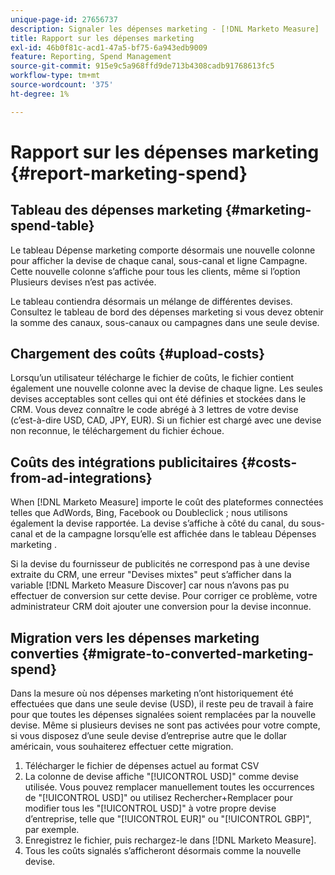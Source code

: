 ```yaml
---
unique-page-id: 27656737
description: Signaler les dépenses marketing - [!DNL Marketo Measure]
title: Rapport sur les dépenses marketing
exl-id: 46b0f81c-acd1-47a5-bf75-6a943edb9009
feature: Reporting, Spend Management
source-git-commit: 915e9c5a968ffd9de713b4308cadb91768613fc5
workflow-type: tm+mt
source-wordcount: '375'
ht-degree: 1%

---
```


# Rapport sur les dépenses marketing {#report-marketing-spend}

## Tableau des dépenses marketing {#marketing-spend-table}

Le tableau Dépense marketing comporte désormais une nouvelle colonne pour afficher la devise de chaque canal, sous-canal et ligne Campagne. Cette nouvelle colonne s’affiche pour tous les clients, même si l’option Plusieurs devises n’est pas activée.

Le tableau contiendra désormais un mélange de différentes devises. Consultez le tableau de bord des dépenses marketing si vous devez obtenir la somme des canaux, sous-canaux ou campagnes dans une seule devise.

## Chargement des coûts {#upload-costs}

Lorsqu’un utilisateur télécharge le fichier de coûts, le fichier contient également une nouvelle colonne avec la devise de chaque ligne. Les seules devises acceptables sont celles qui ont été définies et stockées dans le CRM. Vous devez connaître le code abrégé à 3 lettres de votre devise (c’est-à-dire USD, CAD, JPY, EUR). Si un fichier est chargé avec une devise non reconnue, le téléchargement du fichier échoue.

## Coûts des intégrations publicitaires {#costs-from-ad-integrations}

When [!DNL Marketo Measure] importe le coût des plateformes connectées telles que AdWords, Bing, Facebook ou Doubleclick ; nous utilisons également la devise rapportée. La devise s’affiche à côté du canal, du sous-canal et de la campagne lorsqu’elle est affichée dans le tableau Dépenses marketing .

Si la devise du fournisseur de publicités ne correspond pas à une devise extraite du CRM, une erreur &quot;Devises mixtes&quot; peut s’afficher dans la variable [!DNL Marketo Measure Discover] car nous n’avons pas pu effectuer de conversion sur cette devise. Pour corriger ce problème, votre administrateur CRM doit ajouter une conversion pour la devise inconnue.

## Migration vers les dépenses marketing converties {#migrate-to-converted-marketing-spend}

Dans la mesure où nos dépenses marketing n’ont historiquement été effectuées que dans une seule devise (USD), il reste peu de travail à faire pour que toutes les dépenses signalées soient remplacées par la nouvelle devise. Même si plusieurs devises ne sont pas activées pour votre compte, si vous disposez d’une seule devise d’entreprise autre que le dollar américain, vous souhaiterez effectuer cette migration.

1. Télécharger le fichier de dépenses actuel au format CSV
1. La colonne de devise affiche &quot;[!UICONTROL USD]&quot; comme devise utilisée. Vous pouvez remplacer manuellement toutes les occurrences de &quot;[!UICONTROL USD]&quot; ou utilisez Rechercher+Remplacer pour modifier tous les &quot;[!UICONTROL USD]&quot; à votre propre devise d’entreprise, telle que &quot;[!UICONTROL EUR]&quot; ou &quot;[!UICONTROL GBP]&quot;, par exemple.
1. Enregistrez le fichier, puis rechargez-le dans [!DNL Marketo Measure].
1. Tous les coûts signalés s’afficheront désormais comme la nouvelle devise.
